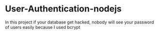 # User-Authentication-nodejs
In this project if your database get hacked, nobody will see your password of users easily because I used bcrypt
